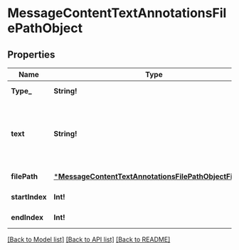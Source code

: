 # MessageContentTextAnnotationsFilePathObject

## Properties
Name | Type | Description | Notes
------------ | ------------- | ------------- | -------------
**Type_** | **String!** | Always &#x60;file_path&#x60;. | [default to null]
**text** | **String!** | The text in the message content that needs to be replaced. | [default to null]
**filePath** | [***MessageContentTextAnnotationsFilePathObjectFilePath**](MessageContentTextAnnotationsFilePathObject_file_path.md) |  | [default to null]
**startIndex** | **Int!** |  | [default to null]
**endIndex** | **Int!** |  | [default to null]

[[Back to Model list]](../README.md#documentation-for-models) [[Back to API list]](../README.md#documentation-for-api-endpoints) [[Back to README]](../README.md)


